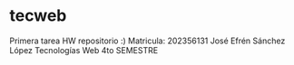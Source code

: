 # tecweb
Primera tarea HW repositorio :)
Matricula: 202356131
José Efrén Sánchez López
Tecnologías Web
4to SEMESTRE
